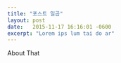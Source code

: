 ```yaml
---
title: "포스트 일곱"
layout: post
date:   2015-11-17 16:16:01 -0600
excerpt: "Lorem ips lum tai do ar"
---
```

About That
